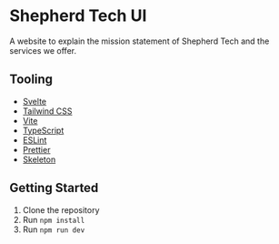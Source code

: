 # Shepherd Tech UI

A website to explain the mission statement of Shepherd Tech and the services we offer.

## Tooling

- [Svelte](https://svelte.dev/)
- [Tailwind CSS](https://tailwindcss.com/)
- [Vite](https://vitejs.dev/)
- [TypeScript](https://www.typescriptlang.org/)
- [ESLint](https://eslint.org/)
- [Prettier](https://prettier.io/)
- [Skeleton](https://www.skeleton.dev/)

## Getting Started

1. Clone the repository
2. Run `npm install`
3. Run `npm run dev`